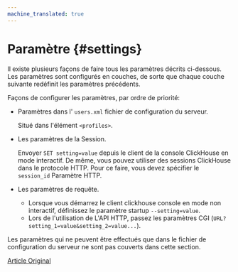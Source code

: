 ```yaml
---
machine_translated: true
---
```


# Paramètre {#settings}

Il existe plusieurs façons de faire tous les paramètres décrits ci-dessous.
Les paramètres sont configurés en couches, de sorte que chaque couche suivante redéfinit les paramètres précédents.

Façons de configurer les paramètres, par ordre de priorité:

-   Paramètres dans l' `users.xml` fichier de configuration du serveur.

    Situé dans l'élément `<profiles>`.

-   Les paramètres de la Session.

    Envoyer `SET setting=value` depuis le client de la console ClickHouse en mode interactif.
    De même, vous pouvez utiliser des sessions ClickHouse dans le protocole HTTP. Pour ce faire, vous devez spécifier le `session_id` Paramètre HTTP.

-   Les paramètres de requête.

    -   Lorsque vous démarrez le client clickhouse console en mode non interactif, définissez le paramètre startup `--setting=value`.
    -   Lors de l'utilisation de L'API HTTP, passez les paramètres CGI (`URL?setting_1=value&setting_2=value...`).

Les paramètres qui ne peuvent être effectués que dans le fichier de configuration du serveur ne sont pas couverts dans cette section.

[Article Original](https://clickhouse.tech/docs/en/operations/settings/) <!--hide-->
